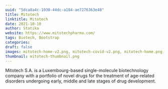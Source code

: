 ```yaml
--- 
uuid: "5dca8a4c-1030-44dc-a184-ae7276363e48"
title: Mitotech 
linktitle: Mitotech 
date: 2021-10-10 
author: Statika 
website: https://www.mitotechpharma.com/ 
tags: Biotech, Bootstrap
categories:   
draft: false 
images: mitotech-home-v2.png, mitotech-covid-v2.png, mitotech-home.png, mitotech-pipeline.png, mitotech-page.png  
thumbnail: mitotech-thumbnail.png 
---
```


Mitotech S.A. is a Luxembourg-based single-molecule biotechnology company with a portfolio of novel drugs for the 
 treatment of age-related disorders undergoing early, middle and late stages of drug development.